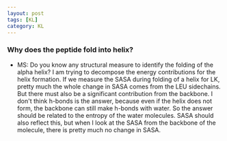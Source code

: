 ```yaml
---
layout: post
tags: [KL]
category: KL
---
```


### Why does the peptide fold into helix?
- MS: Do you know any structural measure to identify the folding of the alpha
helix? I am trying to decompose the energy contributions for the helix
formation. If we measure the SASA during folding of a helix for LK, pretty
much the whole change in SASA comes from the LEU sidechains. But there must
also be a significant contribution from the backbone. I don't think h-bonds
is the answer, because even if the helix does not form, the backbone can
still make h-bonds with water. So the answer should be related to the
entropy of the water molecules. SASA should also reflect this, but when I
look at the SASA from the backbone of the molecule, there is pretty much no
change in SASA.
